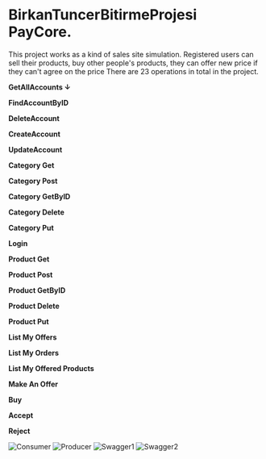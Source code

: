 # BirkanTuncerBitirmeProjesi PayCore.

This project works as a kind of sales site simulation. 
Registered users can sell their products, buy other people's products, they can offer new price if they can't agree on the price
There are 23 operations in total in the project.

<b>GetAllAccounts ↓ </b>

<b>FindAccountByID</b>

<b>DeleteAccount</b>

<b>CreateAccount</b>

<b>UpdateAccount</b>

<b>Category Get</b>

<b>Category Post</b>

<b>Category GetByID</b>

<b>Category Delete</b>

<b>Category Put</b>

<b>Login</b>

<b>Product Get</b>

<b>Product Post</b>

<b>Product GetByID</b>

<b>Product Delete</b>

<b>Product Put</b>

<b>List My Offers</b>

<b>List My Orders</b>

<b>List My Offered Products</b>

<b>Make An Offer</b>

<b>Buy</b>

<b>Accept</b>

<b>Reject</b>

![Consumer](https://user-images.githubusercontent.com/97250941/191703642-7703031e-f04e-4a04-8b8b-fc0d313b8422.png)
![Producer](https://user-images.githubusercontent.com/97250941/191703650-3dbe3efb-a5c8-4625-b606-927efaebfb9b.png)
![Swagger1](https://user-images.githubusercontent.com/97250941/191703657-9514d52e-bdca-4914-b7f8-76e5db4d60f4.png)
![Swagger2](https://user-images.githubusercontent.com/97250941/191703662-ed389f46-d180-4e2b-a3fd-68c7496889aa.png)

